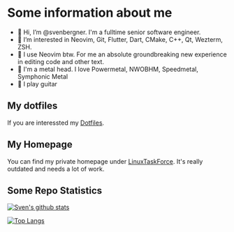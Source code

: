 # Some information about me

- 👋 Hi, I’m @svenbergner. I'm a fulltime senior software engineer. 
- 👀 I’m interested in Neovim, Git, Flutter, Dart, CMake, C++, Qt, Wezterm, ZSH.
- 🌱 I use Neovim btw. For me an absolute groundbreaking new experience in editing code and other text.
- 🤘 I'm a metal head. I love Powermetal, NWOBHM, Speedmetal, Symphonic Metal
- 🎸 I play guitar

## My dotfiles
If you are interessted my [Dotfiles](https://github.com/svenbergner/dotfiles).

## My Homepage
You can find my private homepage under [LinuxTaskForce](http://www.linuxtaskforce.de). It's really outdated and needs a lot of work.

## Some Repo Statistics

[![Sven's github stats](https://github-readme-stats.vercel.app/api?username=svenbergner&count_private=true&show_icons=true)](https://github.com/svenbergner)

[![Top Langs](https://github-readme-stats.vercel.app/api/top-langs/?username=svenbergner&hide=php)](https://github.com/svenbergner)
